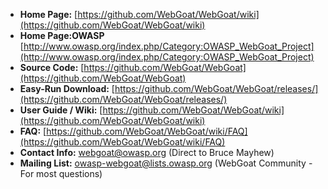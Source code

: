 * **Home Page:**              [https://github.com/WebGoat/WebGoat/wiki](https://github.com/WebGoat/WebGoat/wiki)
* **Home Page:OWASP**         [http://www.owasp.org/index.php/Category:OWASP_WebGoat_Project](http://www.owasp.org/index.php/Category:OWASP_WebGoat_Project)
* **Source Code:**            [https://github.com/WebGoat/WebGoat](https://github.com/WebGoat/WebGoat)
* **Easy-Run Download:**     [https://github.com/WebGoat/WebGoat/releases/](https://github.com/WebGoat/WebGoat/releases/) 
* **User Guide / Wiki:**            [https://github.com/WebGoat/WebGoat/wiki](https://github.com/WebGoat/WebGoat/wiki)
* **FAQ:**                   [https://github.com/WebGoat/WebGoat/wiki/FAQ](https://github.com/WebGoat/WebGoat/wiki/FAQ)
* **Contact Info:** [webgoat@owasp.org](webgoat@owasp.org) (Direct to Bruce Mayhew)
* **Mailing List:** [owasp-webgoat@lists.owasp.org](owasp-webgoat@lists.owasp.org) (WebGoat Community - For most questions)
